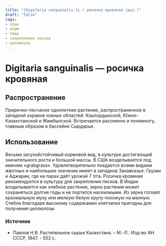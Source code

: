 ```yaml
---
title: "(Digitaria sanguinalis (L.) росичка кровяная (рус.)"
draft: "false"
tags:
- злак
- корм
- пища
- закрепление песков
- целлюлоза
--- 
```

# Digitaria sanguinalis — росичка кровяная
## Распространение
Приречно-песчаное однолетнее растение, распространенное в западной окраине южных областей: Кзылордынской, Южно-Казахстанской и Жамбылской. Встречается рассеянно и понемногу, главным образом в бассейне Сырдарьи.
## Использование
Весьма засухойстойчивый кормовой вид, в культуре достигающий значительного роста и большой массы. В США возделывается под именем «grabgrass». Удовлетворительно поедается всеми видами жвотных и наибольшее значение имеет в западнов Закавказье: Грузии и Аджарии, где на парах даёт урожай 7 т/га.
Росичка кровяная рекомендуется в культуру для закрепления песков. В Индии возделывается как хлебное растение, зерно растения может сохраняться долгие годы и не портится насекомыми. Из зерна готовят крахмальную муку или мелкую белую крупу похожую на манную. Стебли благодаря высокому содержанию клетчатки пригодны для получения целлюлозы
### Источник
* Павлов Н.В. Растительное сырье Казахстана. – М.-Л.: Изд-во АН СССР, 1947. - 552 с.
